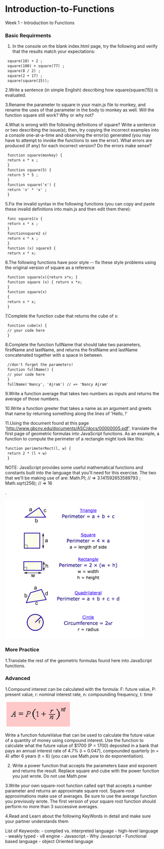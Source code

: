 # Introduction-to-Functions
Week 1 - Introduction to Functions
### Basic Requirments

1. In the console on the blank index.html page, try the following and verify that the results match your expectations:

```
 square(10) + 2 ; 
 square(100) + square(77) ; 
 square(8 / 2) ; 
 square(2 + 17) ; 
 square(square(15));
```

2.Write a sentence (in simple English) describing how square(square(15)) is evaluated.

3.Rename the parameter to square in your main.js file to monkey, and rename the uses of that parameter in the body to monkey as well. Will the function square still work? Why or why not?

4.What is wrong with the following definitions of square? Write a sentence or two describing the issue(s); then, try copying the incorrect examples into a console one-at-a-time and observing the error(s) generated (you may have to attempt to invoke the functions to see the error). What errors are produced (if any) for each incorrect version? Do the errors make sense?

```
 function square(monkey) { 
 return x * x ; 
 } 
 function square(5) { 
 return 5 * 5 ; 
 } 
 function square('x') { 
 return 'x' * 'x' ; 
 }
```

5.Fix the invalid syntax in the following functions (you can copy and paste these invalid definitions into main.js and then edit them there):

```
 func square1(x { 
 return x * x ; 
 } 
 functionsquare2 x) 
 return x * x ; 
 } 
 function (x) square3 { 
 return x * x;
```

6.The following functions have poor style -- fix these style problems using the original version of square as a reference

```
 function square(x){return x*x; } 
 function square (x) { return x *x; 
 } 
 function square(x) 
 { 
 return x * x; 
 }
```

7.Complete the function cube that returns the cube of x:

```
 function cube(x) { 
 // your code here 
 }
```

8.Complete the function fullName that should take two parameters, firstName and lastName, and returns the firstName and lastName concatenated together with a space in between.

```
 //don't forget the parameters! 
 function fullName() { 
 // your code here 
 } 
 fullName('Nancy', 'Ajram') // => 'Nancy Ajram'
```

9.Write a function average that takes two numbers as inputs and returns the average of those numbers.

10.Write a function greeter that takes a name as an argument and greets that name by returning something along the lines of 'Hello, <name>!'

11.Using the document found at this page 'http://www.gbcnv.edu/documents/ASC/docs/00000005.pdf', translate the first page of geometric formulas into JavaScript functions. As an example, a function to compute the perimeter of a rectangle might look like this:

```
function perimeterRect(l, w) { 
 return 2 * (l + w) 
 }
```

NOTE: JavaScript provides some useful mathematical functions and constants built into the language that you'll need for this exercise. The two that we'll be making use of are: Math.PI; // => 3.141592653589793 ; Math.sqrt(256); // => 16 

.

![](/images/geometry.png)

### More Practice

1.Translate the rest of the geometric formulas found here into JavaScript functions.

### Advanced

1.Compound interest can be calculated with the formula: F: future value, P: present value, r: nominal interest rate, n: compounding frequency, t: time

![](/images/formula.png)

Write a function futureValue that can be used to calculate the future value of a quantity of money using compound interest. Use the function to calculate what the future value of $1700 (P = 1700) deposited in a bank that pays an annual interest rate of 4.7% (i = 0.047), compounded quarterly (n = 4) after 6 years (t = 6) (you can use Math.pow to do exponentiation).

2. Write a power function that accepts the parameters base and exponent and returns the result. Replace square and cube with the power function you just wrote. Do not use Math.pow

3.Write your own square-root function called sqrt that accepts a number parameter and returns an approximate square root. Square-root approximations make use of averages. Be sure to use the average function you previously wrote. The first version of your square root function should perform no more than 3 successive averages.

4.Read and Learn about the following KeyWords in detail and make sure your partner understands them

List of Keywords: - complied vs. interpreted language - high-level language - weakly typed - v8 engine - Javascript - Why Javascript - Functional based language - object Oriented language